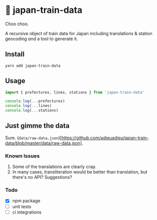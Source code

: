 # 🚉 japan-train-data

Choo choo.

A recursive object of train data for Japan including translations & station geocoding _and_ a tool to generate it.

## Install

`yarn add japan-train-data`

## Usage

```js
import { prefectures, lines, stations } from 'japan-train-data'

console.log(...prefectures)
console.log(...lines)
console.log(...stations)
```

## Just gimme the data

Sure. (`data/raw-data.json`)[https://github.com/adieuadieu/japan-train-data/blob/master/data/raw-data.json].


### Known Issues

1. Some of the translations are clearly crap.
1. In many cases, transliteration would be better than translation, but there's no API? Suggestions?


### Todo

- [X] npm package
- [ ] unit tests
- [ ] ci integrations
